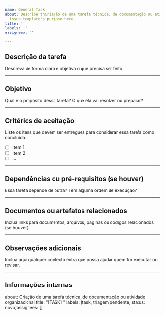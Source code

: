 ```yaml
---
name: General Task
about: Describe thCriação de uma tarefa técnica, de documentação ou atividade organizacionalis
  issue template's purpose here.
title: ''
labels: ''
assignees: ''

---
```


## Descrição da tarefa
Descreva de forma clara e objetiva o que precisa ser feito.

---

## Objetivo
Qual é o propósito dessa tarefa? O que ela vai resolver ou preparar?

---

## Critérios de aceitação
Liste os itens que devem ser entregues para considerar essa tarefa como concluída.

- [ ] Item 1
- [ ] Item 2
- [ ] ...

---

## Dependências ou pré-requisitos (se houver)
Essa tarefa depende de outra? Tem alguma ordem de execução?

---

## Documentos ou artefatos relacionados
Inclua links para documentos, arquivos, páginas ou códigos relacionados (se houver).

---

## Observações adicionais
Inclua aqui qualquer contexto extra que possa ajudar quem for executar ou revisar.

---

## Informações internas 
about: Criação de uma tarefa técnica, de documentação ou atividade organizacional
title: "[TASK] "
labels: [task, triagem pendente, status: novo]assignees: []
